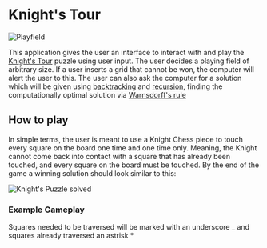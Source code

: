 # Knight's Tour

![Playfield](https://upload.wikimedia.org/wikipedia/commons/c/ca/Knights-Tour-Animation.gif)

This application gives the user an interface to interact with and play the [Knight's Tour](https://en.wikipedia.org/wiki/Knight%27s_tour) puzzle using user input. The user decides a playing field of arbitrary size. If a user inserts a grid that cannot be won, the computer will alert the user to this. The user can also ask the computer for a solution which will be given using [backtracking](https://en.wikipedia.org/wiki/Backtracking) and [recursion](https://en.wikipedia.org/wiki/Recursion_(computer_science)), finding the computationally optimal solution via [Warnsdorff's rule](https://en.wikipedia.org/wiki/Knight%27s_tour#Warnsdorff's_rule)

## How to play

In simple terms, the user is meant to use a Knight Chess piece to touch every square on the board one time and one time only. Meaning, the Knight cannot come back into contact with a square that has already been touched, and every square on the board must be touched. By the end of the game a winning solution should look similar to this:

![Knight's Puzzle solved](https://upload.wikimedia.org/wikipedia/commons/f/f4/Knight%27s_Tour_of_130x130_Square_Board.png)

### Example Gameplay

Squares needed to be traversed will be marked with an underscore _ and squares already traversed an astrisk *
